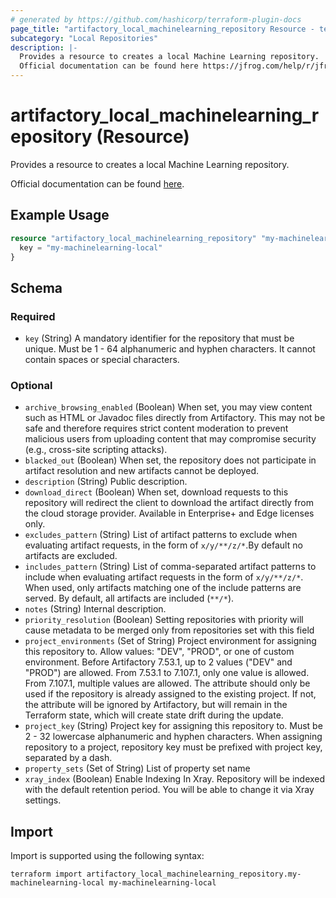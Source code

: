 ```yaml
---
# generated by https://github.com/hashicorp/terraform-plugin-docs
page_title: "artifactory_local_machinelearning_repository Resource - terraform-provider-artifactory"
subcategory: "Local Repositories"
description: |-
  Provides a resource to creates a local Machine Learning repository.
  Official documentation can be found here https://jfrog.com/help/r/jfrog-artifactory-documentation/machine-learning-repositories.
---
```


# artifactory_local_machinelearning_repository (Resource)

Provides a resource to creates a local Machine Learning repository.

Official documentation can be found [here](https://jfrog.com/help/r/jfrog-artifactory-documentation/machine-learning-repositories).

## Example Usage

```terraform
resource "artifactory_local_machinelearning_repository" "my-machinelearning-local" {
  key = "my-machinelearning-local"
}
```

<!-- schema generated by tfplugindocs -->
## Schema

### Required

- `key` (String) A mandatory identifier for the repository that must be unique. Must be 1 - 64 alphanumeric and hyphen characters. It cannot contain spaces or special characters.

### Optional

- `archive_browsing_enabled` (Boolean) When set, you may view content such as HTML or Javadoc files directly from Artifactory.
This may not be safe and therefore requires strict content moderation to prevent malicious users from uploading content that may compromise security (e.g., cross-site scripting attacks).
- `blacked_out` (Boolean) When set, the repository does not participate in artifact resolution and new artifacts cannot be deployed.
- `description` (String) Public description.
- `download_direct` (Boolean) When set, download requests to this repository will redirect the client to download the artifact directly from the cloud storage provider. Available in Enterprise+ and Edge licenses only.
- `excludes_pattern` (String) List of artifact patterns to exclude when evaluating artifact requests, in the form of `x/y/**/z/*`.By default no artifacts are excluded.
- `includes_pattern` (String) List of comma-separated artifact patterns to include when evaluating artifact requests in the form of `x/y/**/z/*`. When used, only artifacts matching one of the include patterns are served. By default, all artifacts are included (`**/*`).
- `notes` (String) Internal description.
- `priority_resolution` (Boolean) Setting repositories with priority will cause metadata to be merged only from repositories set with this field
- `project_environments` (Set of String) Project environment for assigning this repository to. Allow values: "DEV", "PROD", or one of custom environment. Before Artifactory 7.53.1, up to 2 values ("DEV" and "PROD") are allowed. From 7.53.1 to 7.107.1, only one value is allowed. From 7.107.1, multiple values are allowed. The attribute should only be used if the repository is already assigned to the existing project. If not, the attribute will be ignored by Artifactory, but will remain in the Terraform state, which will create state drift during the update.
- `project_key` (String) Project key for assigning this repository to. Must be 2 - 32 lowercase alphanumeric and hyphen characters. When assigning repository to a project, repository key must be prefixed with project key, separated by a dash.
- `property_sets` (Set of String) List of property set name
- `xray_index` (Boolean) Enable Indexing In Xray. Repository will be indexed with the default retention period. You will be able to change it via Xray settings.

## Import

Import is supported using the following syntax:

```shell
terraform import artifactory_local_machinelearning_repository.my-machinelearning-local my-machinelearning-local
```
